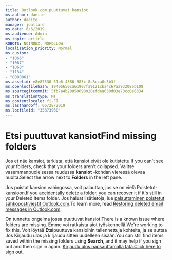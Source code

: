 ```yaml
---
title: Outlook.com puuttuvat kansiot
ms.author: daeite
author: daeite
manager: joallard
ms.date: 6/6/2019
ms.audience: Admin
ms.topic: article
ROBOTS: NOINDEX, NOFOLLOW
localization_priority: Normal
ms.custom:
- "1066"
- "1067"
- "1068"
- "1134"
- "8000061"
ms.assetid: e8e87530-51b6-4386-983c-8c8cca0c5b3f
ms.openlocfilehash: 1940b650ca61907fa9121cba4c67aa932086b108
ms.sourcegitcommit: 5fb7a4b28859690020efdea630d03e70cc0e6334
ms.translationtype: MT
ms.contentlocale: fi-FI
ms.lasthandoff: 06/28/2019
ms.locfileid: "35373950"
---
```

# <a name="find-missing-folders"></a><span data-ttu-id="a0e7a-102">Etsi puuttuvat kansiot</span><span class="sxs-lookup"><span data-stu-id="a0e7a-102">Find missing folders</span></span>

<span data-ttu-id="a0e7a-103">Jos et näe kansiot, tarkista, että kansiot eivät ole kutistettu.</span><span class="sxs-lookup"><span data-stu-id="a0e7a-103">If you can't see your folders, check that your folders aren't collapsed.</span></span> <span data-ttu-id="a0e7a-104">Valitse vasemmanpuoleisessa ruudussa **kansiot** -kohdan vieressä olevaa nuolta.</span><span class="sxs-lookup"><span data-stu-id="a0e7a-104">Select the arrow next to **Folders** in the left pane.</span></span>
  
<span data-ttu-id="a0e7a-105">Jos poistat kansion vahingossa, voit palauttaa, jos se on vielä Poistetut-kansioon.</span><span class="sxs-lookup"><span data-stu-id="a0e7a-105">If you accidentally delete a folder, you can recover it if it's still in your Deleted Items folder.</span></span> <span data-ttu-id="a0e7a-106">Jos haluat lisätietoja, lue [palauttaminen poistetut sähköpostiviestit Outlook.com](https://support.office.com/article/cf06ab1b-ae0b-418c-a4d9-4e895f83ed50).</span><span class="sxs-lookup"><span data-stu-id="a0e7a-106">To learn more, read [Restoring deleted email messages in Outlook.com](https://support.office.com/article/cf06ab1b-ae0b-418c-a4d9-4e895f83ed50).</span></span>
  
<span data-ttu-id="a0e7a-107">On tunnettu ongelma jossa puuttuvat kansiot.</span><span class="sxs-lookup"><span data-stu-id="a0e7a-107">There is a known issue where folders are missing.</span></span> <span data-ttu-id="a0e7a-108">Emme voi ratkaista aiot työskennellä.</span><span class="sxs-lookup"><span data-stu-id="a0e7a-108">We're working to fix this.</span></span> <span data-ttu-id="a0e7a-109">Voit löytää **Etsi**puuttuva kansioihin tallennettuja kohteita, ja se auttaa Jos Kirjaudu ulos ja kirjaudu sitten uudelleen sisään.</span><span class="sxs-lookup"><span data-stu-id="a0e7a-109">You can still find items saved within the missing folders using **Search**, and it may help if you sign out and then sign in again.</span></span> [<span data-ttu-id="a0e7a-110">Kirjaudu ulos napsauttamalla tätä.</span><span class="sxs-lookup"><span data-stu-id="a0e7a-110">Click here to sign out.</span></span>](https://login.live.com/logout.srf)
